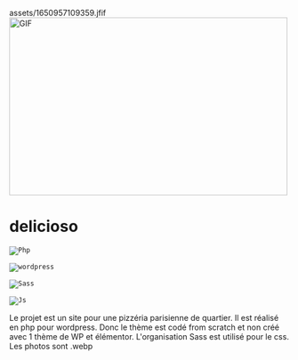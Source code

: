 assets/1650957109359.jfif
<img align="center" alt="GIF" src="https://github.com//abhisheknaiidu/blob/master/code.gif?raw=true" width="500" height="320" />
# delicioso

<code><img alt='Php' src='https://img.shields.io/badge/Php_8-100000?style=for-the-badge&logo=Php&logoColor=A0C7DE&labelColor=1E282C&color=5F92AD'/></code>

<code><img alt='wordpress' src='https://img.shields.io/badge/wordpress_5.5-100000?style=for-the-badge&logo=wordpress&logoColor=white&labelColor=0D59E7&color=09090B'/></code>

<code><img alt='Sass' src='https://img.shields.io/badge/Sass-100000?style=for-the-badge&logo=Sass&logoColor=white&labelColor=F132D2&color=F426A8'/></code>

<code><img alt='Js' src='https://img.shields.io/badge/JavaScript-100000?style=for-the-badge&logo=Js&logoColor=white&labelColor=FDD534&color=FAEC26'/></code>

Le projet est un site pour une pizzéria parisienne de quartier.
Il est réalisé en php pour wordpress. Donc le thème est codé from scratch et non créé avec 1 thème de WP et élémentor.
L'organisation Sass est utilisé pour le css.
Les photos sont .webp
